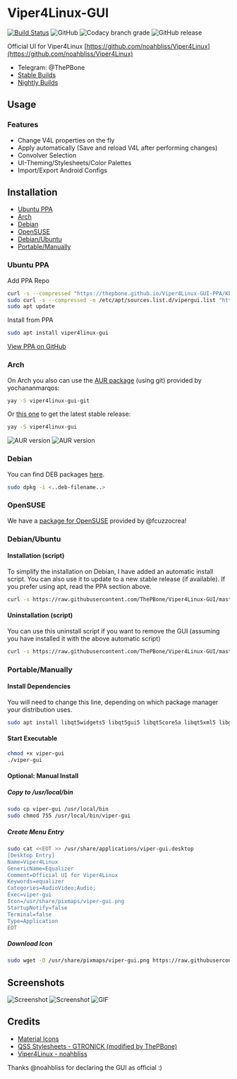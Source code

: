 # Viper4Linux-GUI
[![Build Status](https://travis-ci.org/ThePBone/Viper4Linux-GUI.svg?branch=master)](https://travis-ci.org/ThePBone/Viper4Linux-GUI) ![GitHub](https://img.shields.io/github/license/ThePBone/Viper4Linux-GUI) ![Codacy branch grade](https://img.shields.io/codacy/grade/cb83ce5a7deb4130bd4b918d9e19a925/master) ![GitHub release](https://img.shields.io/github/release/ThePBone/Viper4Linux-GUI)

Official UI for Viper4Linux [https://github.com/noahbliss/Viper4Linux](https://github.com/noahbliss/Viper4Linux)
* Telegram: @ThePBone
* [Stable Builds](https://github.com/ThePBone/Viper4Linux-GUI/releases)
* [Nightly Builds](https://nightly.thebone.cf/viper-gui/?C=M;O=D)

## Usage
### Features
* Change V4L properties on the fly
* Apply automatically (Save and reload V4L after performing changes)
* Convolver Selection
* UI-Theming/Stylesheets/Color Palettes
* Import/Export Android Configs

## Installation
* [Ubuntu PPA](#ubuntu-ppa)
* [Arch](#arch)
* [Debian](#debian)
* [OpenSUSE](#opensuse)
* [Debian/Ubuntu](#debianubuntu)
* [Portable/Manually](#portablemanually)
### Ubuntu PPA
Add PPA Repo
```bash
curl -s --compressed "https://thepbone.github.io/Viper4Linux-GUI-PPA/KEY.gpg" | sudo apt-key add -
sudo curl -s --compressed -o /etc/apt/sources.list.d/vipergui.list "https://thepbone.github.io/Viper4Linux-GUI-PPA/vipergui.list"
sudo apt update
```
Install from PPA
```bash
sudo apt install viper4linux-gui
```
[View PPA on GitHub](https://github.com/ThePBone/Viper4Linux-GUI-PPA)

### Arch

On Arch you also can use the [AUR package](https://aur.archlinux.org/packages/viper4linux-gui-git/) (using git) provided by yochananmarqos:
```bash
yay -S viper4linux-gui-git  
```

Or [this one](https://aur.archlinux.org/packages/viper4linux-gui) to get the latest stable release:
```bash
yay -S viper4linux-gui
```
![AUR version](https://img.shields.io/aur/version/viper4linux-gui?label=aur%20%28stable%29) ![AUR version](https://img.shields.io/aur/version/viper4linux-gui-git?label=aur%20%28git%29)

### Debian
You can find DEB packages [here](https://github.com/ThePBone/Viper4Linux-GUI/releases).
```bash
sudo dpkg -i <..deb-filename..>
```

### OpenSUSE

We have a [package for OpenSUSE](https://build.opensuse.org/project/show/home:bosconovic:viper4linux) provided by @fcuzzocrea!

### Debian/Ubuntu
#### Installation (script)
To simplify the installation on Debian, I have added an automatic install script.
You can also use it to update to a new stable release (if available).
If you prefer using apt, read the PPA section above.
```bash
curl -s https://raw.githubusercontent.com/ThePBone/Viper4Linux-GUI/master/scripts/install-debian.sh | sudo bash
```
#### Uninstallation (script)
You can use this uninstall script if you want to remove the GUI (assuming you have installed it with the above automatic script)
```bash
curl -s https://raw.githubusercontent.com/ThePBone/Viper4Linux-GUI/master/scripts/uninstall-debian.sh | sudo bash
```

### Portable/Manually
#### Install Dependencies
You will need to change this line, depending on which package manager your distribution uses.
```bash
sudo apt install libqt5widgets5 libqt5gui5 libqt5core5a libqt5xml5 libgl1-mesa-dev git
```

#### Start Executable
```bash
chmod +x viper-gui
./viper-gui
```

#### Optional: Manual Install
##### Copy to /usr/local/bin
```bash
sudo cp viper-gui /usr/local/bin
sudo chmod 755 /usr/local/bin/viper-gui
```
##### Create Menu Entry
```bash
sudo cat <<EOT >> /usr/share/applications/viper-gui.desktop
[Desktop Entry]
Name=Viper4Linux
GenericName=Equalizer
Comment=Official UI for Viper4Linux
Keywords=equalizer
Categories=AudioVideo;Audio;
Exec=viper-gui
Icon=/usr/share/pixmaps/viper-gui.png
StartupNotify=false
Terminal=false
Type=Application
EOT
```
##### Download Icon
```bash
sudo wget -O /usr/share/pixmaps/viper-gui.png https://raw.githubusercontent.com/ThePBone/Viper4Linux-GUI/master/viper.png -q --show-progress
```

## Screenshots
![Screenshot](https://github.com/ThePBone/Viper4Linux-GUI/blob/master/screenshots/tab1.png?raw=true)
![Screenshot](https://github.com/ThePBone/Viper4Linux-GUI/blob/master/screenshots/tab3_dark.png?raw=true)
![GIF](https://github.com/ThePBone/Viper4Linux-GUI/blob/master/screenshots/contexthelp.gif?raw=true)
## Credits
* [Material Icons](https://material.io/tools/icons/)
* [QSS Stylesheets - GTRONICK (modified by ThePBone)](https://github.com/GTRONICK/QSS)
* [Viper4Linux - noahbliss](https://github.com/noahbliss/Viper4Linux)

Thanks @noahbliss for declaring the GUI as official :)
